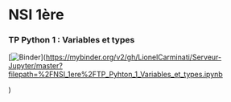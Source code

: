 # NSI 1ère
### TP Python 1 : Variables et types
[![Binder](https://mybinder.org/badge_logo.svg)](https://mybinder.org/v2/gh/LionelCarminati/Serveur-Jupyter/master?filepath=%2FNSI_1ere%2FTP_Pyhton_1_Variables_et_types.ipynb

)
